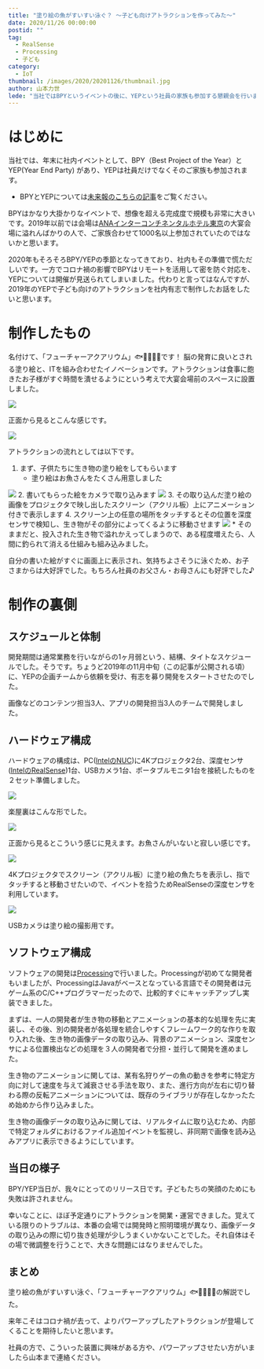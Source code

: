 ```yaml
---
title: "塗り絵の魚がすいすい泳ぐ？ ～子ども向けアトラクションを作ってみた～"
date: 2020/11/26 00:00:00
postid: ""
tag:
  - RealSense
  - Processing
  - 子ども
category:
  - IoT
thumbnail: /images/2020/20201126/thumbnail.jpg
author: 山本力世
lede: "当社ではBPYというイベントの後に、YEPという社員の家族も参加する懇親会を行います。2020年はあいにくの情勢で開催はできませんが、2019年はお子様向けにちょっとしたアトラクションを準備して、大好評だったので制作秘話をお伝えしようかと思います。"
---
```


# はじめに

当社では、年末に社内イベントとして、BPY（Best Project of the Year）と YEP(Year End Party) があり、YEPは社員だけでなくそのご家族も参加されます。

* BPYとYEPについては[未来報のこちらの記事](https://note.future.co.jp/n/n7b0e5de1b2bc)をご覧ください。

BPYはかなり大掛かりなイベントで、想像を超える完成度で規模も非常に大きいです。2019年以前では会場は[ANAインターコンチネンタルホテル東京](https://anaintercontinental-tokyo.jp/)の大宴会場に溢れんばかりの人で、ご家族合わせて1000名以上参加されていたのではないかと思います。

2020年もそろそろBPY/YEPの季節となってきており、社内もその準備で慌ただしいです。一方でコロナ禍の影響でBPYはリモートを活用して密を防ぐ対応を、YEPについては開催が見送られてしまいました。代わりと言ってはなんですが、2019年のYEPで子ども向けのアトラクションを社内有志で制作したお話をしたいと思います。

# 制作したもの

名付けて、「フューチャーアクアリウム」🐟🐠🐡🐙🐚です！ 脳の発育に良いとされる塗り絵と、ITを組み合わせたイノベーションです。アトラクションは食事に飽きたお子様がすぐ時間を潰せるようにという考えで大宴会場前のスペースに設置しました。

<img src="/images/2020/20201126/top.jpg" loading="lazy">

正面から見るとこんな感じです。

<img src="/images/2020/20201126/screen.jpg" loading="lazy">

アトラクションの流れとしては以下です。

1. まず、子供たちに生き物の塗り絵をしてもらいます
    * 塗り絵はお魚さんをたくさん用意しました
<img src="/images/2020/20201126/nurie_template.png" loading="lazy">
2. 書いてもらった絵をカメラで取り込みます
<img src="/images/2020/20201126/nurie.jpg" loading="lazy">
3. その取り込んだ塗り絵の画像をプロジェクタで映し出したスクリーン（アクリル板）上にアニメーション付きで表示します
4. スクリーン上の任意の場所をタッチするとその位置を深度センサで検知し、生き物がその部分によってくるように移動させます
<img src="/images/2020/20201126/touch.jpg" loading="lazy">
    * そのままだと、投入された生き物で溢れかえってしまうので、ある程度増えたら、人間に釣られて消える仕組みも組み込みました。

自分の書いた絵がすぐに画面上に表示され、気持ちよさそうに泳ぐため、お子さまからは大好評でした。もちろん社員のお父さん・お母さんにも好評でした♪

# 制作の裏側

## スケジュールと体制

開発期間は通常業務を行いながらの1ヶ月弱という、結構、タイトなスケジュールでした。そうです。ちょうど2019年の11月中旬（この記事が公開される頃）に、YEPの企画チームから依頼を受け、有志を募り開発をスタートさせたのでした。

画像などのコンテンツ担当3人、アプリの開発担当3人のチームで開発しました。

## ハードウェア構成

ハードウェアの構成は、PC([IntelのNUC](https://www.intel.co.jp/content/www/jp/ja/products/boards-kits/nuc/kits/nuc8i5bek.html))に4Kプロジェクタ2台、深度センサ([IntelのRealSense](https://www.intelrealsense.com/depth-camera-d435i/))1台、USBカメラ1台、ポータブルモニタ1台を接続したものを２セット準備しました。

<img src="/images/2020/20201126/hardware_structure.png" loading="lazy">

楽屋裏はこんな形でした。

<img src="/images/2020/20201126/back.jpg" loading="lazy">

正面から見るとこういう感じに見えます。お魚さんがいないと寂しい感じです。

<img src="/images/2020/20201126/monitor.jpg" loading="lazy">

4Kプロジェクタでスクリーン（アクリル板）に塗り絵の魚たちを表示し、指でタッチすると移動させたいので、イベントを拾うためRealSenseの深度センサを利用しています。

<img src="/images/2020/20201126/sensor.png" loading="lazy">

USBカメラは塗り絵の撮影用です。

## ソフトウェア構成

ソフトウェアの開発は[Processing](https://processing.org/)で行いました。Processingが初めてな開発者もいましたが、ProcessingはJavaがベースとなっている言語でその開発者は元ゲーム系のC/C++プログラマーだったので、比較的すぐにキャッチアップし実装できました。

まずは、一人の開発者が生き物の移動とアニメーションの基本的な処理を先に実装し、その後、別の開発者が各処理を統合しやすくフレームワーク的な作りを取り入れた後、生き物の画像データの取り込み、背景のアニメーション、深度センサによる位置検出などの処理を３人の開発者で分担・並行して開発を進めました。

生き物のアニメーションに関しては、某有名狩りゲーの魚の動きを参考に特定方向に対して速度を与えて減衰させる手法を取り、また、進行方向が左右に切り替わる際の反転アニメーションについては、既存のライブラリが存在しなかったため始めから作り込みました。

生き物の画像データの取り込みに関しては、リアルタイムに取り込むため、内部で特定フォルダにおけるファイル追加イベントを監視し、非同期で画像を読み込みアプリに表示できるようにしています。

## 当日の様子

BPY/YEP当日が、我々にとってのリリース日です。子どもたちの笑顔のためにも失敗は許されません。

幸いなことに、ほぼ予定通りにアトラクションを開業・運営できました。覚えている限りのトラブルは、本番の会場では開発時と照明環境が異なり、画像データの取り込みの際に切り抜き処理が少しうまくいかないことでした。それ自体はその場で微調整を行うことで、大きな問題にはなりませんでした。

## まとめ

塗り絵の魚がすいすい泳ぐ、「フューチャーアクアリウム」🐟🐠🐡🐙🐚の解説でした。

来年こそはコロナ禍が去って、よりパワーアップしたアトラクションが登場してくることを期待したいと思います。

社員の方で、こういった装置に興味がある方や、パワーアップさせたい方がいましたら山本まで連絡ください。
